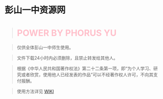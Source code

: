 
# 彭山一中资源网

># <font color='pink'>POWER BY PHORUS YU</font>

>仅供全体彭山一中师生使用。

>文件下载24小时内必须删除，且禁止转发给其他人。

>根据《中华人民共和国著作权法》第二十二条第一项，即“为个人学习、研究或者欣赏，使用他人已经发表的作品”可以不经著作权人许可，不向其支付报酬。

>使用方法详见 [WIKI](https://yzx666.top/Wiki/#/)
